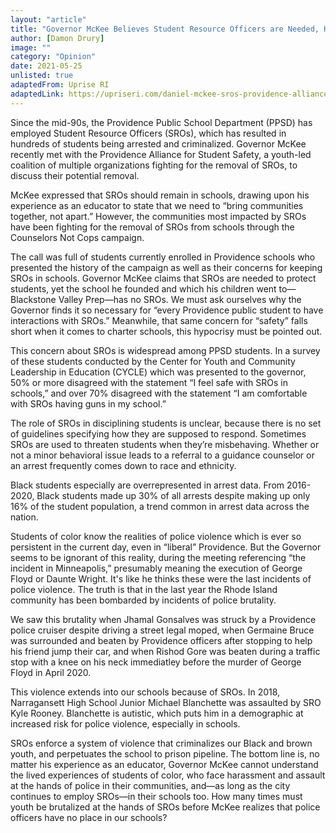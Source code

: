 ```yaml
---
layout: "article"
title: "Governor McKee Believes Student Resource Officers are Needed, Here’s Why He’s Wrong "
author: [Damon Drury]
image: ""
category: "Opinion"
date: 2021-05-25
unlisted: true
adaptedFrom: Uprise RI
adaptedLink: https://upriseri.com/daniel-mckee-sros-providence-alliance-for-student-safety/
---
```

Since the mid-90s, the Providence Public School Department (PPSD) has employed Student Resource Officers (SROs), which has resulted in hundreds of students being arrested and criminalized. Governor McKee recently met with the Providence Alliance for Student Safety, a youth-led coalition of multiple organizations fighting for the removal of SROs, to discuss their potential removal.

McKee expressed that SROs should remain in schools, drawing upon his experience as an educator to state that we need to “bring communities together, not apart.” However, the communities most impacted by SROs have been fighting for the removal of SROs from schools through the Counselors Not Cops campaign.

The call was full of students currently enrolled in Providence schools who presented the history of the campaign as well as their concerns for keeping SROs in schools. Governor McKee claims that SROs are needed to protect students, yet the school he founded and which his children went to—Blackstone Valley Prep—has no SROs. We must ask ourselves why the Governor finds it so necessary for “every Providence public student to have interactions with SROs.” Meanwhile, that same concern for “safety” falls short when it comes to charter schools, this hypocrisy must be pointed out.

This concern about SROs is widespread among PPSD students. In a survey of these students conducted by the Center for Youth and Community Leadership in Education (CYCLE) which was presented to the governor, 50% or more disagreed with the statement “I feel safe with SROs in schools,” and over 70% disagreed with the statement “I am comfortable with SROs having guns in my school.”

The role of SROs in disciplining students is unclear, because there is no set of guidelines specifying how they are supposed to respond. Sometimes SROs are used to threaten students when they’re misbehaving. Whether or not a minor behavioral issue leads to a referral to a guidance counselor or an arrest frequently comes down to race and ethnicity.

Black students especially are overrepresented in arrest data. From 2016-2020, Black students made up 30% of all arrests despite making up only 16% of the student population, a trend common in arrest data across the nation.

Students of color know the realities of police violence which is ever so persistent in the current day, even in “liberal” Providence. But the Governor seems to be ignorant of this reality, during the meeting referencing “the incident in Minneapolis,” presumably meaning the execution of George Floyd or Daunte Wright. It's like he thinks these were the last incidents of police violence. The truth is that in the last year the Rhode Island community has been bombarded by incidents of police brutality.

We saw this brutality when Jhamal Gonsalves was struck by a Providence police cruiser despite driving a street legal moped, when Germaine Bruce was surrounded and beaten by Providence officers after stopping to help his friend jump their car, and when Rishod Gore was beaten during a traffic stop with a knee on his neck immediatley before the murder of George Floyd in April 2020.

This violence extends into our schools because of SROs. In 2018, Narragansett High School Junior Michael Blanchette was assaulted by SRO Kyle Rooney. Blanchette is autistic, which puts him in a demographic at increased risk for police violence, especially in schools.

SROs enforce a system of violence that criminalizes our Black and brown youth, and perpetuates the school to prison pipeline. The bottom line is, no matter his experience as an educator, Governor McKee cannot understand the lived experiences of students of color, who face harassment and assault at the hands of police in their communities, and—as long as the city continues to employ SROs—in their schools too. How many times must youth be brutalized at the hands of SROs before McKee realizes that police officers have no place in our schools?
